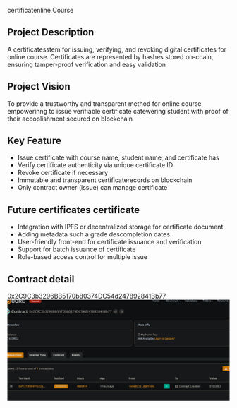 certificatenline Course

## Project Description
A certificatesstem for issuing, verifying, and revoking digital certificates  for online course. Certificates are represented by hashes stored on-chain, ensuring tamper-proof verification and easy validation

## Project Vision
To provide a trustworthy and transparent method for online course empowerinng to issue verifiable certificate catewering student with proof of their accoplishment secured on blockchain

## Key Feature
- Issue certificate with course name, student name, and certificate has
- Verify certificate authenticity via unique certificate ID
- Revoke certificate if necessary 
- Immutable and transparent certificaterecords on blockchain
- Only contract owner (issue) can manage certificate
## Future certificates certificate
- Integration with IPFS or decentralized storage for certificate document
- Adding metadata such a grade descompletion dates.
- User-friendly front-end for certificate issuance and verification
- Support for batch issuance of certificate
- Role-based access control for multiple issue

## Contract detail
0x2C9C3b3296BB5170b80374DC54d247892841Bb77![alt text](image.png)

